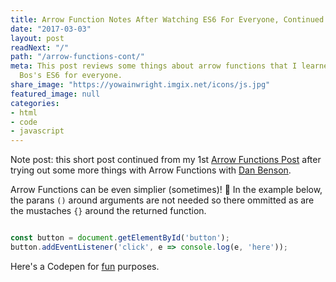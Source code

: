 ```yaml
---
title: Arrow Function Notes After Watching ES6 For Everyone, Continued
date: "2017-03-03"
layout: post
readNext: "/"
path: "/arrow-functions-cont/"
meta: This post reviews some things about arrow functions that I learned from Wes
  Bos's ES6 for everyone.
share_image: "https://yowainwright.imgix.net/icons/js.jpg"
featured_image: null
categories:
- html
- code
- javascript
---
```


Note post: this short post continued from my 1st [Arrow Functions Post](https://jeffry.in/arrow-functions/) after trying out some more things with Arrow Functions with [Dan Benson](https://www.linkedin.com/in/dansbenson/).

Arrow Functions can be even simplier (sometimes)! 💪 In the example below, the parans `()` around arguments are not needed so there ommitted as are the mustaches `{}` around the returned function.

```javascript

const button = document.getElementById('button');
button.addEventListener('click', e => console.log(e, 'here'));

```

Here's a Codepen for [fun](http://codepen.io/yowainwright/pen/ac6ec21ee8bc9a4ec8dbdfbe56778626) purposes.
